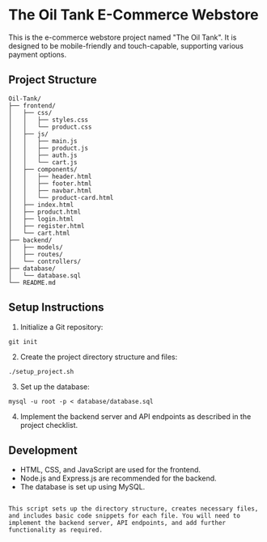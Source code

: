 # The Oil Tank E-Commerce Webstore

This is the e-commerce webstore project named "The Oil Tank". It is designed to be mobile-friendly and touch-capable, supporting various payment options.

## Project Structure

```
Oil-Tank/
├── frontend/
│   ├── css/
│   │   ├── styles.css
│   │   └── product.css
│   ├── js/
│   │   ├── main.js
│   │   ├── product.js
│   │   ├── auth.js
│   │   └── cart.js
│   ├── components/
│   │   ├── header.html
│   │   ├── footer.html
│   │   ├── navbar.html
│   │   └── product-card.html
│   ├── index.html
│   ├── product.html
│   ├── login.html
│   ├── register.html
│   └── cart.html
├── backend/
│   ├── models/
│   ├── routes/
│   └── controllers/
├── database/
│   └── database.sql
└── README.md
```

## Setup Instructions

1. Initialize a Git repository:

```
git init
```

2. Create the project directory structure and files:

```
./setup_project.sh
```

3. Set up the database:

```
mysql -u root -p < database/database.sql
```

4. Implement the backend server and API endpoints as described in the project checklist.

## Development

- HTML, CSS, and JavaScript are used for the frontend.
- Node.js and Express.js are recommended for the backend.
- The database is set up using MySQL.

```

This script sets up the directory structure, creates necessary files, and includes basic code snippets for each file. You will need to implement the backend server, API endpoints, and add further functionality as required.
